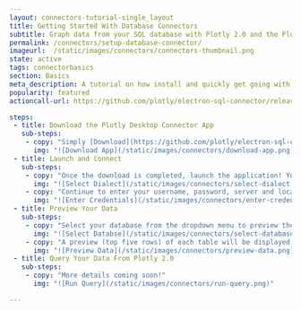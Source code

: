 ```yaml
---
layout: connectors-tutorial-single_layout
title: Getting Started With Database Connectors
subtitle: Graph data from your SQL database with Plotly 2.0 and the Plotly Database Connector. 
permalink: /connectors/setup-database-connector/
imageurl:  /static/images/connectors/connectors-thumbnail.png
state: active
tags: connectorbasics
section: Basics
meta_description: A tutorial on how install and quickly get going with the Plotly Desktop Connector. Connect to local or remote database and feed it to Plotly 2.0 using SQL queries.
popularity: featured
actioncall-url: https://github.com/plotly/electron-sql-connector/releases

steps:
 - title: Download the Plotly Desktop Connector App
   sub-steps:
    - copy: "Simply [Download](https://github.com/plotly/electron-sql-connector/releases) the app to get started!"
      img: "![Download App](/static/images/connectors/download-app.png)"
 - title: Launch and Connect
   sub-steps:
    - copy: "Once the download is completed, launch the application! You can now select the database dialect (MySQL, Postgres, etc) from the options as outlined in this image."
      img: "![Select Dialect](/static/images/connectors/select-dialect.png)"
    - copy: "Continue to enter your username, password, server and local port number. Finally, click on the connect button!"
      img: "![Enter Credentials](/static/images/connectors/enter-credentials.png)"
 - title: Preview Your Data
   sub-steps:
    - copy: "Select your database from the dropdown menu to preview the data."
      img: "![Select Databse](/static/images/connectors/select-database.png)"
    - copy: "A preview (top five rows) of each table will be displayed -- scroll down to to see all of your tables in your database."
      img: "![Preview Data](/static/images/connectors/preview-data.png)"
 - title: Query Your Data From Plotly 2.0
   sub-steps:
    - copy: "More details coming soon!"
      img: "![Run Query](/static/images/connectors/run-query.png)"

---
```

